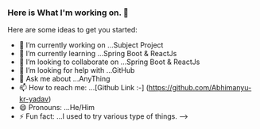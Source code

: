 ### Here is What I'm working on. 👋



Here are some ideas to get you started:

- 🔭 I’m currently working on ...Subject Project
- 🌱 I’m currently learning ...Spring Boot & ReactJs
- 👯 I’m looking to collaborate on ...Spring Boot & ReactJs
- 🤔 I’m looking for help with ...GitHub
- 💬 Ask me about ...AnyThing
- 📫 How to reach me: ...[Github Link :-] (https://github.com/Abhimanyu-kr-yadav)
- 😄 Pronouns: ...He/Him
- ⚡ Fun fact: ...I used to try various type of things.
-->
